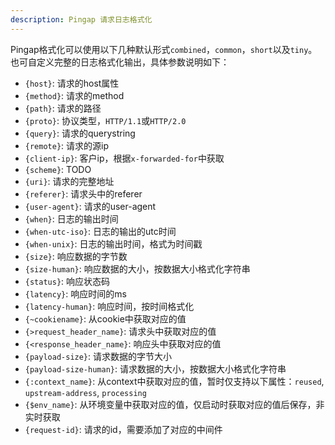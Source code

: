 ```yaml
---
description: Pingap 请求日志格式化
---
```


Pingap格式化可以使用以下几种默认形式`combined`，`common`，`short`以及`tiny`。也可自定义完整的日志格式化输出，具体参数说明如下：

- `{host}`: 请求的host属性
- `{method}`: 请求的method
- `{path}`: 请求的路径
- `{proto}`: 协议类型，`HTTP/1.1`或`HTTP/2.0`
- `{query}`: 请求的querystring
- `{remote}`: 请求的源ip
- `{client-ip}`: 客户ip，根据`x-forwarded-for`中获取
- `{scheme}`: TODO
- `{uri}`: 请求的完整地址
- `{referer}`: 请求头中的referer
- `{user-agent}`: 请求的user-agent
- `{when}`: 日志的输出时间
- `{when-utc-iso}`: 日志的输出的utc时间
- `{when-unix}`: 日志的输出时间，格式为时间戳
- `{size}`: 响应数据的字节数
- `{size-human}`: 响应数据的大小，按数据大小格式化字符串
- `{status}`: 响应状态码
- `{latency}`: 响应时间的ms
- `{latency-human}`: 响应时间，按时间格式化
- `{~cookiename}`: 从cookie中获取对应的值
- `{>request_header_name}`: 请求头中获取对应的值
- `{<response_header_name}`: 响应头中获取对应的值
- `{payload-size}`: 请求数据的字节大小
- `{payload-size-human}`: 请求数据的大小，按数据大小格式化字符串
- `{:context_name}`: 从context中获取对应的值，暂时仅支持以下属性：`reused`, `upstream-address`, `processing`
- `{$env_name}`: 从环境变量中获取对应的值，仅启动时获取对应的值后保存，非实时获取
- `{request-id}`: 请求的id，需要添加了对应的中间件
